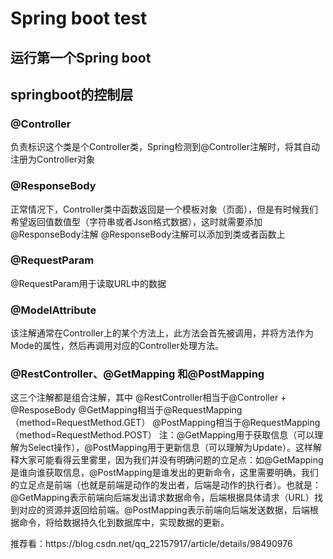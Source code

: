 # Spring boot test
<h2>运行第一个Spring boot</h2>
<h2>springboot的控制层</h2>
<p>
<h3>@Controller</h3>
负责标识这个类是个Controller类，Spring检测到@Controller注解时，将其自动注册为Controller对象
</p>
<p>
<h3>@ResponseBody</h3>
正常情况下，Controller类中函数返回是一个模板对象（页面），但是有时候我们希望返回值数值型（字符串或者Json格式数据），这时就需要添加@ResponseBody注解
@ResponseBody注解可以添加到类或者函数上
</p>
<p>
<h3>@RequestParam</h3>
@RequestParam用于读取URL中的数据
</p>
<p>
<h3>@ModelAttribute</h3>
该注解通常在Controller上的某个方法上，此方法会首先被调用，并将方法作为Mode的属性，然后再调用对应的Controller处理方法。</p>
<p>
<h3>@RestController、@GetMapping 和@PostMapping</h3>
这三个注解都是组合注解，其中
@RestController相当于@Controller + @ResposeBody
@GetMapping相当于@RequestMapping（method=RequestMethod.GET）
@PostMapping相当于@RequestMapping（method=RequestMethod.POST）
注：@GetMapping用于获取信息（可以理解为Select操作），@PostMapping用于更新信息（可以理解为Update）。这样解释大家可能看得云里雾里，因为我们并没有明确问题的立足点：如@GetMapping是谁向谁获取信息，@PostMapping是谁发出的更新命令，这里需要明确，我们的立足点是前端（也就是前端是动作的发出者，后端是动作的执行者）。也就是：@GetMapping表示前端向后端发出请求数据命令，后端根据具体请求（URL）找到对应的资源并返回给前端。@PostMapping表示前端向后端发送数据，后端根据命令，将给数据持久化到数据库中，实现数据的更新。
</p>
<p>推荐看：https://blog.csdn.net/qq_22157917/article/details/98490976</p>
